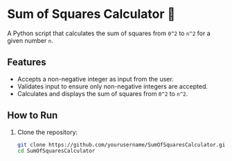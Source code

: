 # Sum of Squares Calculator 🔢

A Python script that calculates the sum of squares from `0^2` to `n^2` for a given number `n`.

## Features
- Accepts a non-negative integer as input from the user.
- Validates input to ensure only non-negative integers are accepted.
- Calculates and displays the sum of squares from `0^2` to `n^2`.

## How to Run
1. Clone the repository:
   ```bash
   git clone https://github.com/yourusername/SumOfSquaresCalculator.git
   cd SumOfSquaresCalculator